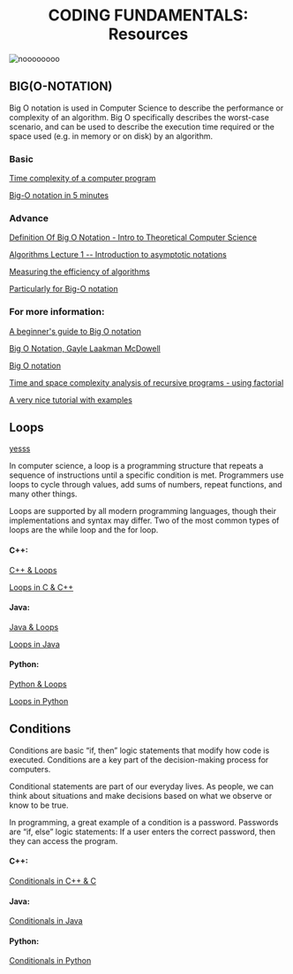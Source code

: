 <h1 align="center">CODING FUNDAMENTALS: Resources</h1>

![noooooooo](https://media.giphy.com/media/LmNwrBhejkK9EFP504/giphy.gif)

<h2 align="left">BIG(O-NOTATION)</h2>

<p>Big O notation is used in Computer Science to describe the performance or complexity of an algorithm. Big O specifically describes the worst-case scenario, and can be used to describe the execution time required or the space used (e.g. in memory or on disk) by an algorithm.</p>





<h3 align = "left">Basic</h3>

<a href="https://www.youtube.com/watch?v=V42FBiohc6c&list=PL2_aWCzGMAwI9HK8YPVBjElbLbI3ufctn" target="blank">Time complexity of a computer program</a>


<a href="https://www.youtube.com/watch?v=__vX2sjlpXU" target="blank">Big-O notation in 5 minutes</a>
<br>


<h3 align="left">Advance</h3>

<a href="https://www.youtube.com/watch?v=i1F_Uu0bYCc" target="blank">Definition Of Big O Notation - Intro to Theoretical Computer Science</a>


<a href="https://www.youtube.com/watch?v=aGjL7YXI31Q" target="blank">Algorithms Lecture 1 -- Introduction to asymptotic notations</a>


<a href="https://www.iarcs.org.in/inoi/online-study-material/topics/efficiency.php" target="blank">Measuring the efficiency of algorithms</a>


<a href="https://runestone.academy/runestone/books/published/pythonds/AlgorithmAnalysis/toctree.html" target="blank">Particularly for Big-O notation</a>







<h3 align="left">For more information:</h3>

<a href="https://rob-bell.net/2009/06/a-beginners-guide-to-big-o-notation/" target="blank">A beginner's guide to Big O notation</a>


<a href="https://www.youtube.com/watch?v=v4cd1O4zkGw" target="blank">Big O Notation, Gayle Laakman McDowell</a>


<a href="http://web.mit.edu/16.070/www/lecture/big_o.pdf" target="blank">Big O notation</a>


<a href="https://www.youtube.com/watch?v=ncpTxqK35PI" target="blank">Time and space complexity analysis of recursive programs - using factorial</a>


<a href="https://web.archive.org/web/20171215122943/http://eniac.cs.qc.cuny.edu/andrew/csci700/lecture2.pdf" target="blank">A very nice tutorial with examples</a>



<h2 align="left">Loops</h2>

[yesss](https://media.giphy.com/media/GLF8IKQ1Fvws3BzQ9v/giphy.gif)


<p>In computer science, a loop is a programming structure that repeats a sequence of instructions until a specific condition is met. Programmers use loops to cycle through values, add sums of numbers, repeat functions, and many other things.

Loops are supported by all modern programming languages, though their implementations and syntax may differ. Two of the most common types of loops are the while loop and the for loop.</p>

<h4 align="left">C++:</h4>

<a href="https://www.tutorialspoint.com/cplusplus/cpp_loop_types.htm" target="blank">C++ & Loops</a>

<a href="https://www.geeksforgeeks.org/loops-in-c-and-cpp/" target="blank">Loops in C & C++</a>

<h4 align="left">Java:</h4>

<a href="https://www.javatpoint.com/java-for-loop" target="blank">Java & Loops</a>

<a href="https://www.geeksforgeeks.org/loops-in-java/" target="blank">Loops in Java</a>


<h4 align="left">Python:</h4>

<a href="https://www.tutorialspoint.com/python/python_loops.htm" target="blank">Python & Loops</a>

<a href="https://www.geeksforgeeks.org/loops-in-python/" target="blank">Loops in Python</a>

<h2 align ="left">Conditions</h2>


<p>Conditions are basic “if, then” logic statements that modify how code is executed. Conditions are a key part of the decision-making process for computers.

Conditional statements are part of our everyday lives. As people, we can think about situations and make decisions based on what we observe or know to be true.

In programming, a great example of a condition is a password. Passwords are “if, else” logic statements: If a user enters the correct password, then they can access the program.</p>
 
<h4 align="left">C++:</h4>

<a href="https://www.geeksforgeeks.org/decision-making-c-c-else-nested-else/" target="blank">Conditionals in C++ & C</a>

<h4 align="left">Java:</h4>

<a href="https://www.geeksforgeeks.org/decision-making-javaif-else-switch-break-continue-jump/" target="blank">Conditionals in Java</a>

<h4 align="left">Python:</h4>

<a href="https://www.geeksforgeeks.org/python-if-else/" target="blank">Conditionals in Python</a>

